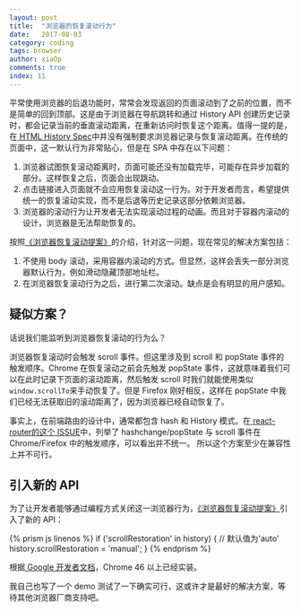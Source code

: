 ```yaml
---
layout: post
title:  "浏览器的恢复滚动行为"
date:   2017-08-03
category: coding
tags: browser
author: xiaOp
comments: true
index: 11
---
```


平常使用浏览器的后退功能时，常常会发现返回的页面滚动到了之前的位置，而不是简单的回到顶部。这是由于浏览器在导航跳转和通过 History API 创建历史记录时，都会记录当前的垂直滚动距离，在重新访问时恢复这个距离。值得一提的是，在[ HTML History Spec](http://www.w3.org/TR/html51/browsers.html#history)中并没有强制要求浏览器记录与恢复滚动距离。在传统的页面中，这一默认行为非常贴心，但是在 SPA 中存在以下问题：

1. 浏览器试图恢复滚动距离时，页面可能还没有加载完毕，可能存在异步加载的部分。这样恢复之后，页面会出现跳动。
2. 点击链接进入页面就不会应用恢复滚动这一行为。对于开发者而言，希望提供统一的恢复滚动实现，而不是后退等历史记录这部分依赖浏览器。
3. 浏览器的滚动行为让开发者无法实现滚动过程的动画。而且对于容器内滚动的设计，浏览器是无法帮助恢复的。

按照[《浏览器恢复滚动提案》](https://majido.github.io/scroll-restoration-proposal/)的介绍，针对这一问题，现在常见的解决方案包括：

1. 不使用 body 滚动，采用容器内滚动的方式。但显然，这样会丢失一部分浏览器默认行为，例如滑动隐藏顶部地址栏。
2. 在浏览器恢复滚动行为之后，进行第二次滚动。缺点是会有明显的用户感知。

## 疑似方案？

话说我们能监听到浏览器恢复滚动的行为么？

浏览器恢复滚动时会触发 scroll 事件。但这里涉及到 scroll 和 popState 事件的触发顺序。Chrome 在恢复滚动之前会先触发 popState 事件，这就意味着我们可以在此时记录下页面的滚动距离，然后触发 scroll 时我们就能使用类似`window.scrollTo`来手动恢复了。但是 Firefox 刚好相反，这样在 popState 中我们已经无法获取旧的滚动距离了，因为浏览器已经自动恢复了。

事实上，在前端路由的设计中，通常都包含 hash 和 History 模式。在[ react-router的这个 ISSUE](https://github.com/ReactTraining/react-router/issues/707)中，列举了 hashchange/popState 与 scroll 事件在 Chrome/Firefox 中的触发顺序，可以看出并不统一。
所以这个方案至少在兼容性上并不可行。

## 引入新的 API

为了让开发者能够通过编程方式关闭这一浏览器行为，[《浏览器恢复滚动提案》](https://majido.github.io/scroll-restoration-proposal/)引入了新的 API：

{% prism js linenos %}
if ('scrollRestoration' in history) {
    // 默认值为'auto'
    history.scrollRestoration = 'manual';
}
{% endprism %}

根据[ Google 开发者文档](https://developers.google.com/web/updates/2015/09/history-api-scroll-restoration)，Chrome 46 以上已经实装。

我自己也写了一个 demo 测试了一下确实可行，这或许才是最好的解决方案，等待其他浏览器厂商支持吧。
